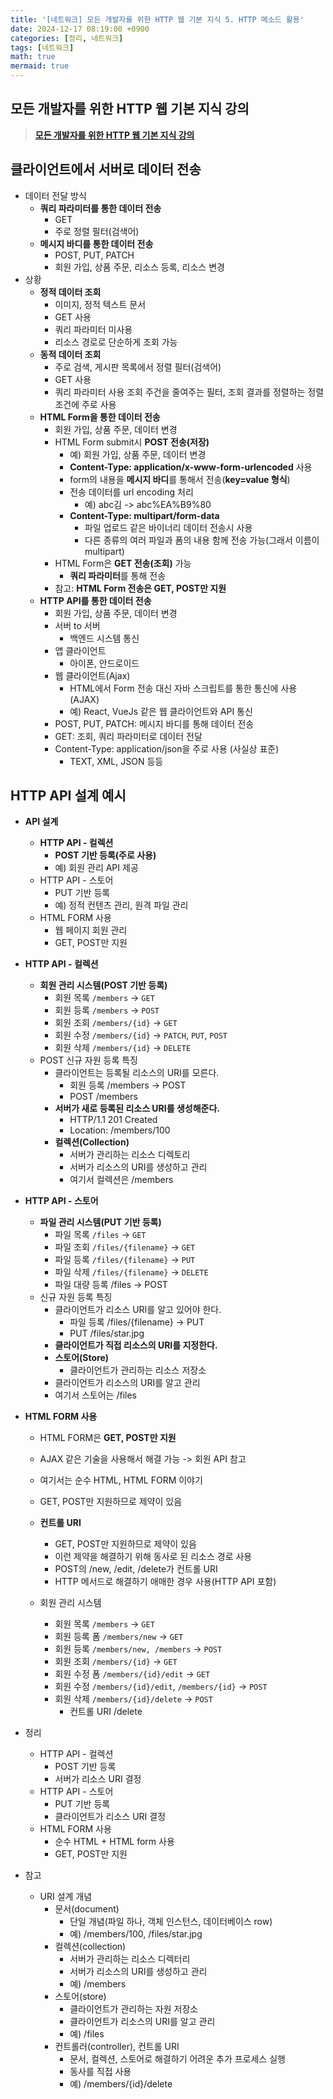```yaml
---
title: '[네트워크] 모든 개발자를 위한 HTTP 웹 기본 지식 5. HTTP 메소드 활용'
date: 2024-12-17 08:19:00 +0900
categories: [정리, 네트워크]
tags: [네트워크]
math: true
mermaid: true
---
```


## 모든 개발자를 위한 HTTP 웹 기본 지식 강의
> [**모든 개발자를 위한 HTTP 웹 기본 지식 강의**](https://www.inflearn.com/course/http-웹-네트워크)

## 클라이언트에서 서버로 데이터 전송
- 데이터 전달 방식
    - **쿼리 파라미터를 통한 데이터 전송**
        - GET
        - 주로 정렬 필터(검색어)
    - **메시지 바디를 통한 데이터 전송**
        - POST, PUT, PATCH
        - 회원 가입, 상품 주문, 리소스 등록, 리소스 변경
- 상황
    - **정적 데이터 조회**
        - 이미지, 정적 텍스트 문서
        - GET 사용
        - 쿼리 파라미터 미사용
        - 리소스 경로로 단순하게 조회 가능
    - **동적 데이터 조회**
        - 주로 검색, 게시판 목록에서 정렬 필터(검색어)
        - GET 사용
        - 쿼리 파라미터 사용
        조회 주건을 줄여주는 필터, 조회 결과를 정렬하는 정렬 조건에 주로 사용
    - **HTML Form을 통한 데이터 전송**
        - 회원 가입, 상품 주문, 데이터 변경
        - HTML Form submit시 **POST 전송(저장)**
            - 예) 회원 가입, 상품 주문, 데이터 변경
            - **Content-Type: application/x-www-form-urlencoded** 사용
            - form의 내용을 **메시지 바디**를 통해서 전송(**key=value 형식**)
            - 전송 데이터를 url encoding 처리
                - 예) abc김 -> abc%EA%B9%80
            - **Content-Type: multipart/form-data**
                - 파일 업로드 같은 바이너리 데이터 전송시 사용
                - 다른 종류의 여러 파일과 폼의 내용 함께 전송 가능(그래서 이름이 multipart)
        - HTML Form은 **GET 전송(조회)** 가능
            - **쿼리 파라미터**를 통해 전송
        - 참고: **HTML Form 전송은 GET, POST만 지원**
    - **HTTP API를 통한 데이터 전송**
        - 회원 가입, 상품 주문, 데이터 변경
        - 서버 to 서버
            - 백엔드 시스템 통신
        - 앱 클라이언트
            - 아이폰, 안드로이드
        - 웹 클라이언트(Ajax)
            - HTML에서 Form 전송 대신 자바 스크립트를 통한 통신에 사용(AJAX)
            - 예) React, VueJs 같은 웹 클라이언트와 API 통신
        - POST, PUT, PATCH: 메시지 바디를 통해 데이터 전송
        - GET: 조회, 쿼리 파라미터로 데이터 전달
        - Content-Type: application/json을 주로 사용 (사실상 표준)
            - TEXT, XML, JSON 등등

## HTTP API 설계 예시
- **API 설계**
    - **HTTP API - 컬렉션**
        - **POST 기반 등록(주로 사용)**
        - 예) 회원 관리 API 제공
    - HTTP API - 스토어
        - PUT 기반 등록
        - 예) 정적 컨텐츠 관리, 원격 파일 관리
    - HTML FORM 사용
        - 웹 페이지 회원 관리
        - GET, POST만 지원

- **HTTP API - 컬렉션**
    - **회원 관리 시스템(POST 기반 등록)**
        - 회원 목록 `/members` -> `GET`
        - 회원 등록 `/members` -> `POST`
        - 회원 조회 `/members/{id}` -> `GET`
        - 회원 수정 `/members/{id}` -> `PATCH`, `PUT`, `POST`
        - 회원 삭제 `/members/{id}` -> `DELETE`
    - POST 신규 자원 등록 특징
        - 클라이언트는 등록될 리소스의 URI를 모른다.
            - 회원 등록 /members -> POST
            - POST /members
        - **서버가 새로 등록된 리소스 URI를 생성해준다.**
            - HTTP/1.1 201 Created
            - Location: /members/100
        - **컬렉션(Collection)**
            - 서버가 관리하는 리소스 디렉토리
            - 서버가 리소스의 URI를 생성하고 관리
            - 여기서 컬렉션은 /members

- **HTTP API - 스토어**
    - **파일 관리 시스템(PUT 기반 등록)**
        - 파일 목록 `/files` -> `GET`
        - 파일 조회 `/files/{filename}` -> `GET`
        - 파일 등록 `/files/{filename}` -> `PUT`
        - 파일 삭제 `/files/{filename}` -> `DELETE`
        - 파일 대량 등록 /files -> POST
    - 신규 자원 등록 특징
        - 클라이언트가 리소스 URI를 알고 있어야 한다.
            - 파일 등록 /files/{filename} -> PUT
            - PUT /files/star.jpg
        - **클라이언트가 직접 리소스의 URI를 지정한다.**
        - **스토어(Store)**
            - 클라이언트가 관리하는 리소스 저장소
        - 클라이언트가 리소스의 URI를 알고 관리
        - 여기서 스토어는 /files

- **HTML FORM 사용**
    - HTML FORM은 **GET, POST만 지원**
    - AJAX 같은 기술을 사용해서 해결 가능 -> 회원 API 참고
    - 여기서는 순수 HTML, HTML FORM 이야기
    - GET, POST만 지원하므로 제약이 있음
    - **컨트롤 URI**
        - GET, POST만 지원하므로 제약이 있음
        - 이런 제약을 해결하기 위해 동사로 된 리소스 경로 사용
        - POST의 /new, /edit, /delete가 컨트롤 URI
        - HTTP 메서드로 해결하기 애매한 경우 사용(HTTP API 포함)
    
    - 회원 관리 시스템
        - 회원 목록 `/members` -> `GET`
        - 회원 등록 폼 `/members/new` -> `GET`
        - 회원 등록 `/members/new, /members` -> `POST`
        - 회원 조회 `/members/{id}` -> `GET`
        - 회원 수정 폼 `/members/{id}/edit` -> `GET`
        - 회원 수정 `/members/{id}/edit`, `/members/{id}` -> `POST`
        - 회원 삭제 `/members/{id}/delete` -> `POST`
            - 컨트롤 URI /delete

- 정리
    - HTTP API - 컬렉션
        - POST 기반 등록
        - 서버가 리소스 URI 결정
    - HTTP API - 스토어
        - PUT 기반 등록
        - 클라이언트가 리소스 URI 결정
    - HTML FORM 사용
        - 순수 HTML + HTML form 사용
        - GET, POST만 지원

- 참고
    - URI 설계 개념
        - 문서(document)
            - 단일 개념(파일 하나, 객체 인스턴스, 데이터베이스 row)
            - 예) /members/100, /files/star.jpg
        - 컬렉션(collection)
            - 서버가 관리하는 리소스 디렉터리
            - 서버가 리소스의 URI를 생성하고 관리
            - 예) /members
        - 스토어(store)
            - 클라이언트가 관리하는 자원 저장소
            - 클라이언트가 리소스의 URI를 알고 관리
            - 예) /files
        - 컨트롤러(controller), 컨트롤 URI
            - 문서, 컬렉션, 스토어로 해결하기 어려운 추가 프로세스 실행
            - 동사를 직접 사용
            - 예) /members/{id}/delete